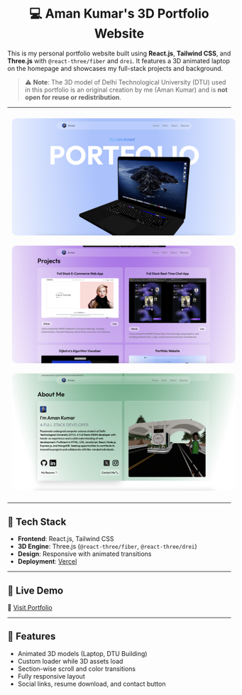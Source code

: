 <div align="center">
<h1>💻 Aman Kumar's 3D Portfolio Website
</div>

This is my personal portfolio website built using **React.js**, **Tailwind CSS**, and **Three.js** with `@react-three/fiber` and `drei`. It features a 3D animated laptop on the homepage and showcases my full-stack projects and background.

> ⚠️ **Note**: The 3D model of Delhi Technological University (DTU) used in this portfolio is an original creation by me (Aman Kumar) and is **not open for reuse or redistribution**.

---

<div align="center">

<img width="600" style="border-radius:10px; margin:10px" src="ss/1.png">
<img width="600" style="border-radius:10px; margin:10px" src="ss/2.png">
<img width="600" style="border-radius:10px; margin:10px" src="ss/3.png">
</div>

---

## 🚀 Tech Stack

- **Frontend**: React.js, Tailwind CSS
- **3D Engine**: Three.js (`@react-three/fiber`, `@react-three/drei`)
- **Design**: Responsive with animated transitions
- **Deployment**: [Vercel](https://vercel.com)

---

## 📸 Live Demo

🔗 [Visit Portfolio](https://portfolio-wine-pi-12.vercel.app)

---

## 📁 Features

- Animated 3D models (Laptop, DTU Building)
- Custom loader while 3D assets load
- Section-wise scroll and color transitions
- Fully responsive layout
- Social links, resume download, and contact button
